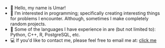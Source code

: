 - 👋 Hello, my name is Umar! 
- 👀 I’m interested in programming; specifically creating interesting things for problems I encounter. Although, sometimes I make completely random projects. 
- 🌱 Some of the languages I have experience in are (but not limited to): Python, C++, R, PostgreSQL, etc.
- 💻 If you'd like to contact me, please feel free to email me at: [click me](mailto:umarhunter@proton.me)

<!---
umarhunter/umarhunter is a ✨ special ✨ repository because its `README.md` (this file) appears on your GitHub profile.
You can click the Preview link to take a look at your changes.
--->
